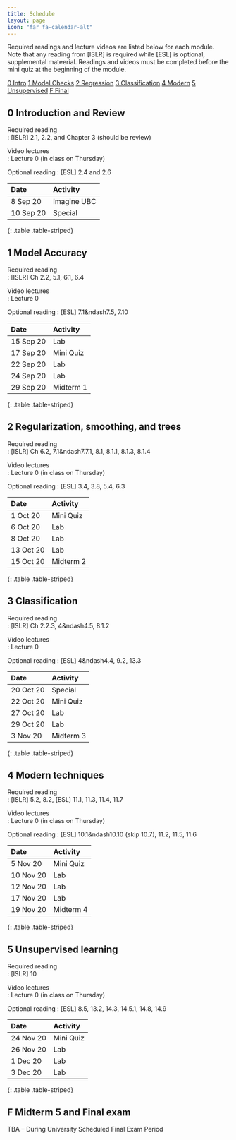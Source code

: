 ```yaml
---
title: Schedule
layout: page
icon: "far fa-calendar-alt"
---
```


Required readings and lecture videos are listed below for each module.
Note that any reading from \[ISLR\] is required while \[ESL\] is
optional, supplemental mateerial. Readings and videos must be completed before the mini quiz at
the beginning of the module.


<div class="text-center">
<div class="btn-group" role="group" aria-label="Basic example">
  <a role="button" class="btn btn-secondary" href="#0-introduction-and-review">0 Intro</a>
  <a role="button" class="btn btn-secondary" href="#1-model-accuracy">1 Model Checks</a>
  <a role="button" class="btn btn-secondary" href="#2-regularization-smoothing-and-trees">2 Regression</a>
  <a role="button" class="btn btn-secondary" href="#3-classification">3 Classification</a>
  <a role="button" class="btn btn-secondary" href="#4-modern-techniques">4 Modern</a>
  <a role="button" class="btn btn-secondary" href="#5-unsupervised-learning">5 Unsupervised</a>
  <a role="button" class="btn btn-secondary" href="#F-midterm-5-and-final-exam">F Final</a>
</div>
</div>



## 0 Introduction and Review


Required reading  
: \[ISLR\] 2.1, 2.2, and Chapter 3 (should be review)

Video lectures  
: Lecture 0 (in class on Thursday)

Optional reading
: \[ESL\] 2.4 and 2.6

|Date      |Activity    |
|:---------|:-----------|
|8 Sep 20  |Imagine UBC |
|10 Sep 20 |Special     |
{: .table .table-striped}




## 1 Model Accuracy


Required reading  
: \[ISLR\] Ch 2.2, 5.1, 6.1, 6.4

Video lectures  
: Lecture 0 

Optional reading
: \[ESL\] 7.1&ndash7.5, 7.10

|Date      |Activity  |
|:---------|:---------|
|15 Sep 20 |Lab       |
|17 Sep 20 |Mini Quiz |
|22 Sep 20 |Lab       |
|24 Sep 20 |Lab       |
|29 Sep 20 |Midterm 1  |
{: .table .table-striped}




## 2 Regularization, smoothing, and trees


Required reading  
: \[ISLR\] Ch 6.2, 7.1&ndash7.7.1, 8.1, 8.1.1, 8.1.3, 8.1.4

Video lectures  
: Lecture 0 (in class on Thursday)

Optional reading
: \[ESL\] 3.4, 3.8, 5.4, 6.3

|Date      |Activity  |
|:---------|:---------|
|1 Oct 20  |Mini Quiz |
|6 Oct 20  |Lab       |
|8 Oct 20  |Lab       |
|13 Oct 20 |Lab       |
|15 Oct 20 |Midterm  2 |
{: .table .table-striped}



## 3 Classification


Required reading  
: \[ISLR\] Ch 2.2.3, 4&ndash4.5, 8.1.2

Video lectures  
: Lecture 0

Optional reading
: \[ESL\] 4&ndash4.4, 9.2, 13.3

|Date      |Activity  |
|:---------|:---------|
|20 Oct 20 |Special   |
|22 Oct 20 |Mini Quiz |
|27 Oct 20 |Lab       |
|29 Oct 20 |Lab       |
|3 Nov 20  |Midterm   3|
{: .table .table-striped}



## 4 Modern techniques


Required reading  
: \[ISLR\] 5.2, 8.2, \[ESL\] 11.1, 11.3, 11.4, 11.7

Video lectures  
: Lecture 0 (in class on Thursday)

Optional reading
: \[ESL\] 10.1&ndash10.10 (skip 10.7), 11.2, 11.5, 11.6

|Date      |Activity  |
|:---------|:---------|
|5 Nov 20  |Mini Quiz |
|10 Nov 20 |Lab       |
|12 Nov 20 |Lab       |
|17 Nov 20 |Lab       |
|19 Nov 20 |Midterm 4  |
{: .table .table-striped}



## 5 Unsupervised learning


Required reading  
: \[ISLR\] 10

Video lectures  
: Lecture 0 (in class on Thursday)

Optional reading
: \[ESL\] 8.5, 13.2, 14.3, 14.5.1, 14.8, 14.9


|Date      |Activity  |
|:---------|:---------|
|24 Nov 20 |Mini Quiz |
|26 Nov 20 |Lab       |
|1 Dec 20  |Lab       |
|3 Dec 20  |Lab       |
{: .table .table-striped}




## F Midterm 5 and Final exam


TBA – During University Scheduled Final Exam Period

